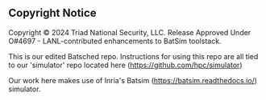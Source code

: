 Copyright Notice
----------------
Copyright © 2024 Triad National Security, LLC.
Release Approved Under O#4697 - LANL-contributed enhancements to BatSim toolstack.

This is our edited Batsched repo.  Instructions for using this repo are all tied to our 'simulator' repo located here (https://github.com/hpc/simulator)

Our work here makes use of Inria's Batsim (https://batsim.readthedocs.io/) simulator.